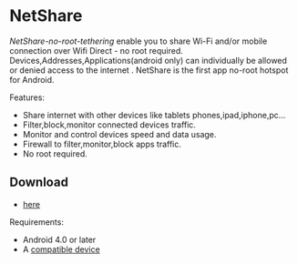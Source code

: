 # NetShare

*NetShare-no-root-tethering* enable you to share Wi-Fi and/or mobile connection over Wifi Direct - no root required.
Devices,Addresses,Applications(android only) can individually be allowed or denied access to the internet .
NetShare is the first app no-root hotspot for Android.

Features:
* Share internet with other devices like tablets  phones,ipad,iphone,pc...
* Filter,block,monitor  connected devices traffic.
* Monitor and control devices speed and data usage.
* Firewall to filter,monitor,block  apps traffic.
* No root required.


Download
-------
* [here](https://play.google.com/store/apps/details?id=kha.prog.mikrotik)


Requirements:

* Android 4.0 or later
* A [compatible device](#compatibility)


